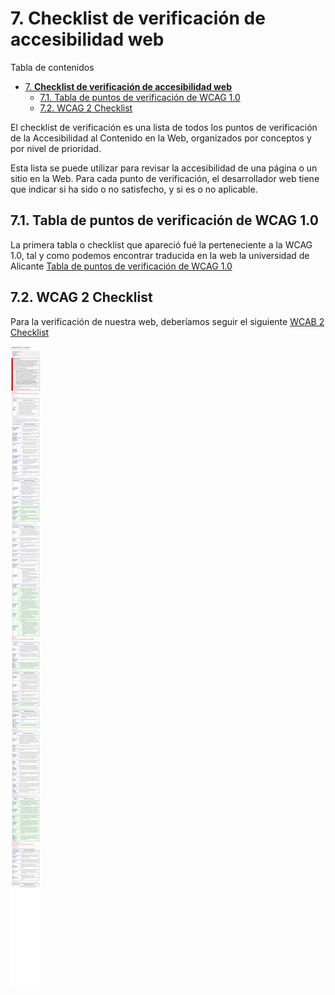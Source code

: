 # 7. **Checklist de verificación de accesibilidad web**

Tabla de contenidos

- [7. **Checklist de verificación de accesibilidad web**](#7-checklist-de-verificación-de-accesibilidad-web)
  - [7.1. Tabla de puntos de verificación de WCAG 1.0](#71-tabla-de-puntos-de-verificación-de-wcag-10)
  - [7.2. WCAG 2 Checklist](#72-wcag-2-checklist)

El checklist de verificación es una lista de todos los puntos de verificación de la Accesibilidad al Contenido en la Web, organizados por conceptos y por nivel de prioridad.

Esta lista se puede utilizar para revisar la accesibilidad de una página o un sitio en la Web. Para cada punto de verificación, el desarrollador web tiene que indicar si ha sido o no satisfecho, y si es o no aplicable.

## 7.1. Tabla de puntos de verificación de WCAG 1.0

La primera tabla o checklist que apareció fué la perteneciente a la WCAG 1.0, tal y como podemos encontrar traducida en la web la universidad de Alicante [Tabla de puntos de verificación de WCAG 1.0](http://accesibilidadweb.dlsi.ua.es/?menu=puntos-1.0)

## 7.2. WCAG 2 Checklist

Para la verificación de nuestra web, deberíamos seguir el siguiente [WCAB 2 Checklist](https://webaim.org/standards/wcag/checklist)

![Checklist](img/WCAG-2-Checklist.png)


